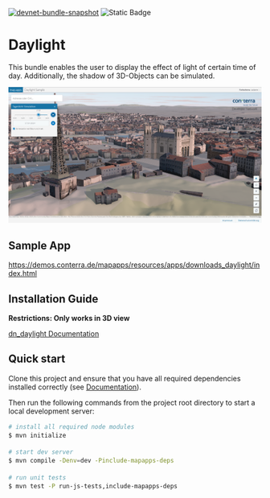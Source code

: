 [![devnet-bundle-snapshot](https://github.com/conterra/mapapps-daylight/actions/workflows/devnet-bundle-snapshot.yml/badge.svg)](https://github.com/conterra/mapapps-daylight/actions/workflows/devnet-bundle-snapshot.yml)
![Static Badge](https://img.shields.io/badge/tested_for_map.apps-4.19.0-%20?labelColor=%233E464F&color=%232FC050)
# Daylight

This bundle enables the user to display the effect of light of certain time of day. Additionally, the shadow of 3D-Objects can be simulated.

![Screenshot App](https://github.com/conterra/mapapps-daylight/blob/main/screenshot.PNG)

## Sample App
https://demos.conterra.de/mapapps/resources/apps/downloads_daylight/index.html

## Installation Guide

**Restrictions: Only works in 3D view**

[dn_daylight Documentation](https://github.com/conterra/mapapps-daylight/tree/master/src/main/js/bundles/dn_daylight)

## Quick start

Clone this project and ensure that you have all required dependencies installed correctly (see [Documentation](https://docs.conterra.de/en/mapapps/latest/developersguide/getting-started/set-up-development-environment.html)).

Then run the following commands from the project root directory to start a local development server:

```bash
# install all required node modules
$ mvn initialize

# start dev server
$ mvn compile -Denv=dev -Pinclude-mapapps-deps

# run unit tests
$ mvn test -P run-js-tests,include-mapapps-deps
```
